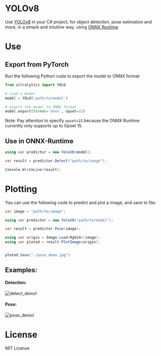 # YOLOv8
Use [YOLOv8](https://github.com/ultralytics/ultralytics) in your C# project, for object detection, pose estimation and more, in a simple and intuitive way, using [ONNX Runtime](https://github.com/microsoft/onnxruntime)

# Use

## Export from PyTorch

Run the following Python code to export the model to ONNX format:

```python
from ultralytics import YOLO 

# Load a model
model = YOLO('path/to/model')

# export the model to ONNX format
model.export(format='onnx', opset=15)
```

Note: Pay attention to specify `opset=15` because the ONNX Runtime currently only supports up to Opset 15.

## Use in ONNX-Runtime

```csharp
using var predictor = new YoloV8(model);

var result = predictor.Detect("path/to/image");

Console.WriteLine(result);
```

# Plotting

You can use the following code to predict and plot a image, and save to file:

```csharp
var image = "path/to/image";

using var predictor = new YoloV8("path/to/model");

var result = predictor.Pose(image);

using var origin = Image.Load<Rgb24>(image);
using var ploted = result.PlotImage(origin);


ploted.Save("./pose_demo.jpg")
```

## Examples:

#### Detection:
![detect_demo!](https://raw.githubusercontent.com/dme-compunet/YOLOv8/main/assets/detect_demo.jpg)

#### Pose:
![pose_demo!](https://raw.githubusercontent.com/dme-compunet/YOLOv8/main/assets/pose_demo.jpg)

# License

MIT License
